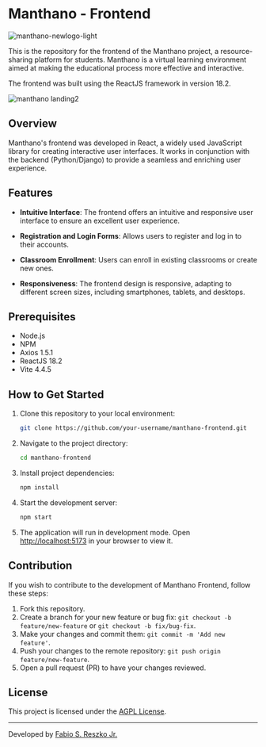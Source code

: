 # Manthano - Frontend
![manthano-newlogo-light](https://github.com/reszkojr/manthano_frontend/assets/67809084/abb85b68-c6b5-4988-a946-92ee6a440170)

This is the repository for the frontend of the Manthano project, a resource-sharing platform for students. Manthano is a virtual learning environment aimed at making the educational process more effective and interactive.

The frontend was built using the ReactJS framework in version 18.2.

![manthano landing2](https://github.com/reszkojr/manthano-frontend/assets/67809084/8e58c149-fdbe-4678-a9cb-a8e6c24871f8)

## Overview

Manthano's frontend was developed in React, a widely used JavaScript library for creating interactive user interfaces. It works in conjunction with the backend (Python/Django) to provide a seamless and enriching user experience.

## Features

- **Intuitive Interface**: The frontend offers an intuitive and responsive user interface to ensure an excellent user experience.

- **Registration and Login Forms**: Allows users to register and log in to their accounts.

- **Classroom Enrollment**: Users can enroll in existing classrooms or create new ones.

- **Responsiveness**: The frontend design is responsive, adapting to different screen sizes, including smartphones, tablets, and desktops.

## Prerequisites

- Node.js
- NPM
- Axios 1.5.1
- ReactJS 18.2
- Vite 4.4.5

## How to Get Started

1. Clone this repository to your local environment:

   ```bash
   git clone https://github.com/your-username/manthano-frontend.git
   ```

2. Navigate to the project directory:

   ```bash
   cd manthano-frontend
   ```

3. Install project dependencies:

   ```bash
   npm install
   ```

4. Start the development server:

   ```bash
   npm start
   ```

5. The application will run in development mode. Open [http://localhost:5173](http://localhost:5173) in your browser to view it.

## Contribution

If you wish to contribute to the development of Manthano Frontend, follow these steps:

1. Fork this repository.
2. Create a branch for your new feature or bug fix: `git checkout -b feature/new-feature` or `git checkout -b fix/bug-fix`.
3. Make your changes and commit them: `git commit -m 'Add new feature'`.
4. Push your changes to the remote repository: `git push origin feature/new-feature`.
5. Open a pull request (PR) to have your changes reviewed.

## License

This project is licensed under the [AGPL License](LICENSE.md).

---

Developed by [Fabio S. Reszko Jr.](https://github.com/reszkojr)
